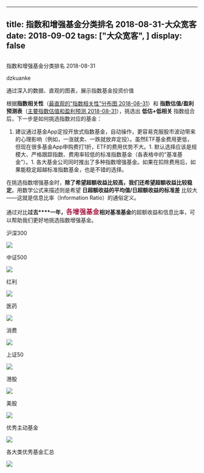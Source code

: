 
---
title:   指数和增强基金分类排名 2018-08-31-大众宽客
date: 2018-09-02
tags: ["大众宽客", ]
display: false
---


## 



指数和增强基金分类排名 2018-08-31




dzkuanke




通过深入的数据、直观的图表，展示指数基金投资价值


根据**指数相关性**（[最直观的“指数相关性”分布图 2018-08-31](http://mp.weixin.qq.com/s?__biz=MzAwMTc1MDcwNw==&amp;mid=2648273017&amp;idx=1&amp;sn=b45a2350a804125af1e32f2e2a857715&amp;chksm=82f933a5b58ebab37c7269c0bccd14f39f088063f19a9e77b1e08730e5fd8c1c268c15b5ecf3&amp;scene=21#wechat_redirect)）和&nbsp;**指数估值/盈利预测表**（[主要指数估值和盈利预测 2018-08-31](http://mp.weixin.qq.com/s?__biz=MzAwMTc1MDcwNw==&amp;mid=2648273031&amp;idx=1&amp;sn=5cad5045be6ad9908a88d8aaca07850f&amp;chksm=82f9335bb58eba4d569a3932f4f542b795a972b32bd86a3f8c8d68d5e2ee9e7830b128fcb96e&amp;scene=21#wechat_redirect)），挑选出&nbsp;**低估+低相关**&nbsp;指数组合后，下一步是如何挑选指数对应的基金：


1. 建议通过基金App定投开放式指数基金，自动操作，更容易克服股市波动带来的心理影响（例如，一涨就卖、一跌就放弃定投）。虽然ETF基金费用更低，但现在很多基金App申购费打1折，ETF的费用优势不大。1. 默认选择应该是规模大、严格跟踪指数、费用率较低的标准指数基金（各表格中的“基准基金”）。1. 各大基金公司同时推出了多种指数增强基金。如果在扣除费用后，如果能稳定超越标准指数基金，也是不错的选择。


在挑选指数增强基金时<h-char unicode="ff0c" class="" style="max-width: 100%;box-sizing: border-box !important;word-wrap: break-word !important;">，</h-char>**除了希望超额收益比较高**<h-char unicode="ff0c" class="" style="max-width: 100%;box-sizing: border-box !important;word-wrap: break-word !important;"><h-inner style="max-width: 100%;box-sizing: border-box !important;word-wrap: break-word !important;">**，**</h-inner></h-char>**我们还希望超额收益比较稳定**<h-char unicode="3002" class="" style="max-width: 100%;box-sizing: border-box !important;word-wrap: break-word !important;">。</h-char>用数学公式来描述则是希望&nbsp;**日超额收益的平均值/日超额收益的标准差**&nbsp;比较大<h-char unicode="2014" class="" style="max-width: 100%;box-sizing: border-box !important;word-wrap: break-word !important;">——</h-char>这就是信息比率<h-char unicode="ff08" class="" style="max-width: 100%;box-sizing: border-box !important;word-wrap: break-word !important;">（</h-char>Information Ratio<h-char unicode="ff09" class="" style="max-width: 100%;box-sizing: border-box !important;word-wrap: break-word !important;">）</h-char>的通俗定义<h-char unicode="3002" class="" style="max-width: 100%;box-sizing: border-box !important;word-wrap: break-word !important;">。</h-char>

<h-char unicode="3002" class="" style="max-width: 100%;box-sizing: border-box !important;word-wrap: break-word !important;"></h-char>

通过对比**过去****一年，<strong style="caret-color: rgb(51, 51, 51);color: rgb(171, 25, 66);font-family: -apple-system-font, BlinkMacSystemFont, &quot;Helvetica Neue&quot;, &quot;PingFang SC&quot;, &quot;Hiragino Sans GB&quot;, &quot;Microsoft YaHei UI&quot;, &quot;Microsoft YaHei&quot;, Arial, sans-serif;font-size: 17px;letter-spacing: 0.5440000295639038px;text-align: justify;white-space: normal;max-width: 100%;box-sizing: border-box !important;word-wrap: break-word !important;">各增强基金**相对基准基金</strong>的超额收益和信息比率<h-char unicode="ff0c" class="" style="max-width: 100%;box-sizing: border-box !important;word-wrap: break-word !important;">，</h-char>可以帮助我们更好地挑选指数增强基金。



沪深300

<img class="" data-copyright="0" data-ratio="0.7353463587921847" data-s="300,640" src="https://mmbiz.qpic.cn/mmbiz_png/PKw3FQPmhIjickMfcqGp9xNp3NUSFUia4rHic7lJ7wXn6lNIsvdLO3L7xp1UeicCFbAEH7eOvn58QaYPdubXicEouGw/640?wx_fmt=png" data-type="png" data-w="1126" style="white-space: normal;"/>



中证500

<img class="" data-copyright="0" data-ratio="0.5074875207986689" data-s="300,640" src="https://mmbiz.qpic.cn/mmbiz_png/PKw3FQPmhIjickMfcqGp9xNp3NUSFUia4r6RpZehv69FUa3snRLUvVSlhsKTNQrvbN0BCEGeTF3u4kq7yl6uuwtQ/640?wx_fmt=png" data-type="png" data-w="1202" style=""/>



红利

<img class="" data-copyright="0" data-ratio="0.36585365853658536" data-s="300,640" src="https://mmbiz.qpic.cn/mmbiz_png/PKw3FQPmhIjickMfcqGp9xNp3NUSFUia4rLd91U5hAUte4wAib1WLPoGfm66AQmk4AP5JZQjcib3vBLWlt9V8QMAbQ/640?wx_fmt=png" data-type="png" data-w="1230" style=""/>



医药

<img class="" data-copyright="0" data-ratio="0.48180242634315423" data-s="300,640" src="https://mmbiz.qpic.cn/mmbiz_png/PKw3FQPmhIjickMfcqGp9xNp3NUSFUia4ruK87gZvXbGqpJhWnClImoTXU5RfAwVjgONiciawf3algk5mzYRktCD8g/640?wx_fmt=png" data-type="png" data-w="1154" style=""/>



消费

<img class="" data-copyright="0" data-ratio="0.34024179620034545" data-s="300,640" src="https://mmbiz.qpic.cn/mmbiz_png/PKw3FQPmhIjickMfcqGp9xNp3NUSFUia4r5HIz78FaGdcXpwCO0MpJPicPicYslSaANNUEQjiapqkdmMj8GXKcuDp7Q/640?wx_fmt=png" data-type="png" data-w="1158" style=""/>



上证50

<img class="" data-copyright="0" data-ratio="0.33221476510067116" data-s="300,640" src="https://mmbiz.qpic.cn/mmbiz_png/PKw3FQPmhIjickMfcqGp9xNp3NUSFUia4rhA8f0LPfa81vrmktc0bd6VsibqeNiakd3VJ1iag2qnmakwyibEPhUb83SA/640?wx_fmt=png" data-type="png" data-w="1192" style=""/>



港股

<img class="" data-copyright="0" data-ratio="0.2857142857142857" data-s="300,640" src="https://mmbiz.qpic.cn/mmbiz_png/PKw3FQPmhIjickMfcqGp9xNp3NUSFUia4rOXauSnISyPd8lWJwIsYLtaWvO7dmdjNvql26tSkwy1W0AoBdmibfezQ/640?wx_fmt=png" data-type="png" data-w="1358" style=""/>



美股

<img class="" data-copyright="0" data-ratio="0.36764705882352944" data-s="300,640" src="https://mmbiz.qpic.cn/mmbiz_png/PKw3FQPmhIjickMfcqGp9xNp3NUSFUia4rjic1sIqSNTYic6pDEksEicta9B2Jwge8Ma2nA42Z3yKUicvmP2pWHL3QjQ/640?wx_fmt=png" data-type="png" data-w="1360" style=""/>



优秀主动基金

<img class="" data-copyright="0" data-ratio="0.4920353982300885" data-s="300,640" src="https://mmbiz.qpic.cn/mmbiz_png/PKw3FQPmhIjickMfcqGp9xNp3NUSFUia4riabYLghZVDaoudFH2fVqQ4SsTqR54VG70dcKge3iamKtcdxykF02Nrng/640?wx_fmt=png" data-type="png" data-w="1130" style=""/>



各大类优秀基金汇总

<img class="" data-copyright="0" data-ratio="0.478125" data-s="300,640" src="https://mmbiz.qpic.cn/mmbiz_png/PKw3FQPmhIjickMfcqGp9xNp3NUSFUia4rvXBjlq7Ia6KghnDZzU1rTaTeZEJjDQTzkANsFibDic8sUrGk9hpT1NuQ/640?wx_fmt=png" data-type="png" data-w="1280" style=""/>










